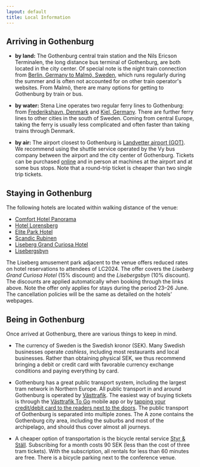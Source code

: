 ```yaml
---
layout: default
title: Local Information
---
```



## Arriving in Gothenburg

- **by land:**
  The Gothenburg central train station and the Nils Ericson Terminalen, the long
  distance bus terminal of Gothenburg, are both located in the city center. Of
  special note is the night train connection from [Berlin, Germany to Malmö,
  Sweden](https://www.snalltaget.se/en/berlin), which runs regularly during the
  summer and is often not accounted for on other train operator's websites.
  From Malmö, there are many options for getting to Gothenburg by
  train or bus.

- **by water:**
  Stena Line operates two regular ferry lines to Gothenburg: from [Frederikshavn,
  Denmark](https://www.stenalinetravel.com/routes/frederikshavn-gothenburg) and
  [Kiel, Germany](https://www.stenalinetravel.com/routes/kiel-gothenburg). There
  are further ferry lines to other cities in the south of Sweden.
  Coming from central Europe,
  taking the ferry is usually less complicated and often faster than taking
  trains through Denmark.

- **by air:**
  The airport closest to Gothenburg is [Landvetter airport
  (GOT)](https://www.swedavia.com/landvetter/). We recommend using the shuttle
  service operated by the Vy bus company between the airport
  and the city center of Gothenburg. Tickets can be purchased
  [online]((https://www.flygbussarna.se/en/landvetter)) and in person at
  machines at the airport and at some bus stops. Note that a round-trip ticket
  is cheaper than two single trip tickets.

## Staying in Gothenburg

The following hotels are located within walking distance of the venue:

 - [Comfort Hotel Panorama](https://www.strawberryhotels.com/hotels/sweden/gothenburg/comfort-hotel-panorama/)
 - [Hotel Lorensberg](https://www.hotel-lorensberg.se/?lang=en)
 - [Elite Park Hotel](https://elite.se/en/hotels/gothenburg/park-avenue-hotel/)
 - [Scandic Rubinen](https://www.scandichotels.com/hotels/sweden/gothenburg/scandic-rubinen)
 - [Liseberg Grand Curiosa Hotel](https://hotel.liseberg.se/v2/widget/WidgetNewWindowStart?channelId=97357943-f752-4d11-a4da-bfce5e8b545f&culture=en-GB&campaignId=958bb4cc-4f6b-4183-b786-e671b7536eeb&year=2024&month=6&day=23&stayLength=1&roomConfig=a1&promoCode=GBG2024)
 - [Lisebergsbyn](https://boende.liseberg.se/v2/widget/WidgetNewWindowStart?channelId=ce6d7ec7-1688-499c-b325-46caa3482e2f&culture=en-GB&campaignId=513a4b48-3a27-4209-9b9c-b063970c420d&year=2024&month=6&day=23&stayLength=1&roomConfig=a1&promoCode=GBG2024)

The Liseberg amusement park adjacent to the venue offers reduced rates on hotel reservations to attendees of LC2024.
The offer covers the *Liseberg Grand Curiosa Hotel* (15% discount) and the *Lisebergsbyn* (10% discount).
The discounts are applied automatically when booking through the links above. 
Note the offer only applies for stays during the period 23–26 June. 
The cancellation policies will be the same as detailed on the hotels’ webpages.

## Being in Gothenburg

Once arrived at Gothenburg, there are various things to keep in mind.

- The currency of Sweden is the Swedish kronor (SEK). Many Swedish businesses
  operate *cashless*, including most restaurants and local businesses. Rather
  than obtaining physical SEK, we thus recommend bringing a debit or credit card
  with favorable currency exchange conditions and paying everything by card.

- Gothenburg has a great public transport system, including the largest tram
  network in Northern Europe. All public transport in and around Gothenburg is
  operated by [Västtrafik](https://www.vasttrafik.se/en/). The easiest way of
  buying tickets is through the [Västtrafik To
  Go](https://www.vasttrafik.se/en/Tickets/more-about-tickets/vasttrafik-to-go/)
  mobile app or by [tapping your credit/debit card to the readers next to the
  doors](https://www.vasttrafik.se/en/Tickets/more-about-tickets/tap-payment/).
  The public transport of Gothenburg is separated into multiple zones.
  The A zone contains the Gothenburg city area, including the suburbs and
  most of the archipelago, and should thus cover almost all journeys.
  
- A cheaper option of transportation is the bicycle rental service [Styr & Ställ](https://styrochstall.se/en/).
  Subscribing for a month costs 90 SEK (less than the cost of three tram
  tickets). With the subscription, all rentals for less than 60 minutes are
  free. There is a bicycle parking next to the conference venue.

